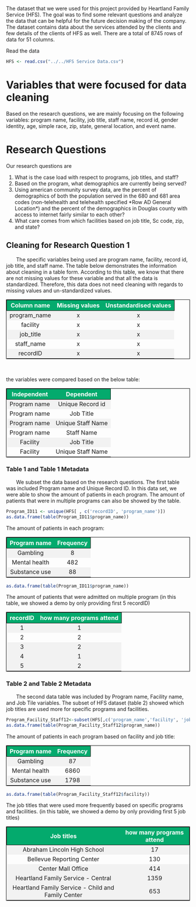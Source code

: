 The dataset that we were used for this project provided by Heartland Family Service (HFS). The goal was to find some relevant questions and analyze the data that can be helpful for the future decision making of the company. The dataset contains data about the services attended by the clients and few details of the clients of HFS as well. There are a total of 8745 rows of data for 51 columns.

Read the data
```R
HFS <- read.csv("../../HFS Service Data.csv")
```

# Variables that were focused for data cleaning
Based on the research questions, we are mainly focusing on the following variables: program name, facility, job title, staff name, record id, gender identity, age, simple race, zip, state, general location, and event name.

# Research Questions
Our research questions are
<ol>
  <li>What is the case load with respect to programs, job titles, and staff? </li>
  <li>Based on the program, what demographics are currently being served? </li>
  <li>Using american community survey data, are the percent of demographics of both the population served in the 680 and 681 area codes (non-telehealth and telehealth specified *Row AD General Location*)  and the percent of the demographics in Douglas county with access to internet fairly similar to each other? </li>
  <li>What care comes from which facilities based on job title, Sc code, zip, and state?</li>
</ol>

## Cleaning for Research Question 1
&nbsp;&nbsp;&nbsp;&nbsp;&nbsp;&nbsp; The specific variables being used are program name, facility, record id, job title, and staff name. The table below demonstrates the information about cleaning in a table form. According to this table, we know that there are not missing values for these variable and that all the data is standardized. Therefore, this data does not need cleaning with regards to missing values and un-standardized values.

<table style="border: 1px solid black; width: 100%;">
    <thead style="border: 1px solid black">
        <tr>
            <th colspan="4" style="background-color: #04AA6D; color: white;">Column name</th>
            <th colspan="4" style="background-color: #04AA6D; color: white;">Missing values</th>
            <th colspan="4"style="background-color:#04AA6D; color: white;">Unstandardised values</th>
        </tr>
    </thead>
    <tbody>
        <tr style="background-color: #f2f2f2; text-align: center;">
            <td colspan="4" > program_name </td>
            <td colspan="4" > x </td>
            <td colspan="4" >x</td>
        </tr>
        <tr style="text-align: center;">
            <td colspan="4" >facility</td>
            <td colspan="4" >x</td>
            <td colspan="4" >x</td>
        </tr>
        <tr style="background-color: #f2f2f2; text-align: center;">
            <td colspan="4" >job_title</td>
            <td colspan="4" >x</td>
            <td colspan="4" >x</td>
        </tr>
        <tr style="text-align: center;">
            <td colspan="4" >staff_name</td>
            <td colspan="4" >x</td>
            <td colspan="4" >x</td>
        </tr>
        <tr style="background-color: #f2f2f2; text-align: center;">
            <td colspan="4" > recordID </td>
            <td colspan="4" >x</td>
            <td colspan="4" >x</td>
        </tr>
    </tbody>
</table>
<br/>

<p> the variables were compared based on the below table:</p>
<table style="border: 1px solid black; width: 100%;">
  <thead style="border: 1px solid black">
    <tr>
      <th colspan="6" style="background-color: #04AA6D; color: white;"> Independent </th>
      <th colspan="6" style="background-color: #04AA6D; color: white;"> Dependent </th>
    </tr>
  </thead>
  <tbody>
    <tr style="background-color: #f2f2f2; text-align: center;">
      <td colspan="6" >Program name</td>
      <td colspan="6" >Unique Record id </td>
    </tr>
    <tr style="text-align: center;">
      <td colspan="6">Program name</td>
      <td colspan="6">Job Title</td>
    </tr>
    <tr style="background-color: #f2f2f2; text-align: center;">
      <td colspan="6">Program name</td>
      <td colspan="6">Unique Staff Name</td>
    </tr>
    <tr style="text-align: center;">
      <td colspan="6">Program name</td>
      <td colspan="6">Staff Name</td>
    </tr>
    <tr style="background-color: #f2f2f2; text-align: center;">
      <td colspan="6">Facility</td>
      <td colspan="6">Job Title</td>
    </tr>
    <tr style="text-align: center;">
      <td colspan="6">Facility</td>
      <td colspan="6">Unique Staff Name</td>
    </tr>
  </tbody>
</table>


### Table 1 and Table 1 Metadata
&nbsp;&nbsp;&nbsp;&nbsp;&nbsp;&nbsp; We subset the data based on the research questions. The first table was included Program name and Unique Record ID. In this data set, we were able to show the amount of patients in each program. The amount of patients that were in multiple programs can also be showed by the table.

```R
Program_ID11 <- unique(HFS[ , c('recordID', 'program_name')])
as.data.frame(table(Program_ID11$program_name))
```

<p> The amount of patients in each program:</p>
<table style="border: 1px solid black; width: 100%;">
  <thead style="border: 1px solid black">
    <tr>
      <th colspan="6" style="background-color: #04AA6D; color: white;"> Program name </th>
      <th colspan="6" style="background-color: #04AA6D; color: white;"> Frequency </th>
    </tr>
  </thead>
  <tbody>
    <tr style="background-color: #f2f2f2; text-align: center;">
      <td colspan="6" >Gambling</td>
      <td colspan="6" >8 </td>
    </tr>
    <tr style="text-align: center;">
      <td colspan="6">Mental health</td>
      <td colspan="6">482</td>
    </tr>
    <tr style="background-color: #f2f2f2; text-align: center;">
      <td colspan="6">Substance use</td>
      <td colspan="6">88</td>
    </tr>
  </tbody>
</table>


```R
as.data.frame(table(Program_ID11$program_name))
```

<p> The amount of patients that were admitted on multiple program
(in this table, we showed a demo by only providing first 5 recordID)</p>
<table style="border: 1px solid black; width: 100%;">
  <thead style="border: 1px solid black">
    <tr>
      <th colspan="6" style="background-color: #04AA6D; color: white;"> recordID </th>
      <th colspan="6" style="background-color: #04AA6D; color: white;"> how many programs attend </th>
    </tr>
  </thead>
  <tbody>
    <tr style="background-color: #f2f2f2; text-align: center;">
      <td colspan="6" >1</td>
      <td colspan="6" >1 </td>
    </tr>
    <tr style="text-align: center;">
      <td colspan="6">2</td>
      <td colspan="6">2</td>
    </tr>
    <tr style="background-color: #f2f2f2; text-align: center;">
      <td colspan="6">3</td>
      <td colspan="6">2</td>
    </tr>
    <tr style="background-color: #f2f2f2; text-align: center;">
      <td colspan="6">4</td>
      <td colspan="6">1</td>
    </tr>
    <tr style="background-color: #f2f2f2; text-align: center;">
      <td colspan="6">5</td>
      <td colspan="6">2</td>
    </tr>
  </tbody>
</table>


### Table 2 and Table 2 Metadata
&nbsp;&nbsp;&nbsp;&nbsp;&nbsp;&nbsp; The second data table was included by Program name, Facility name, and Job Tile variables. The subset of HFS dataset (table 2) showed which job titles are used more for specific programs and facilities.

```R
Program_Facility_Staff12<-subset(HFS[,c('program_name','facility', 'job_title')])
as.data.frame(table(Program_Facility_Staff12$program_name))
```
<p> The amount of patients in each program based on facility and job title:</p>
<table style="border: 1px solid black; width: 100%;">
  <thead style="border: 1px solid black">
    <tr>
      <th colspan="6" style="background-color: #04AA6D; color: white;"> Program name </th>
      <th colspan="6" style="background-color: #04AA6D; color: white;"> Frequency </th>
    </tr>
  </thead>
  <tbody>
    <tr style="background-color: #f2f2f2; text-align: center;">
      <td colspan="6" >Gambling</td>
      <td colspan="6" >87 </td>
    </tr>
    <tr style="text-align: center;">
      <td colspan="6">Mental health</td>
      <td colspan="6">6860</td>
    </tr>
    <tr style="background-color: #f2f2f2; text-align: center;">
      <td colspan="6">Substance use</td>
      <td colspan="6">1798</td>
    </tr>
  </tbody>
</table>

```R
as.data.frame(table(Program_Facility_Staff12$facility))
```
<p> The job titles that were used more frequently based on specific programs and facilities.
(in this table, we showed a demo by only providing first 5 job titles)</p>
<table style="border: 1px solid black; width: 100%;">
  <thead style="border: 1px solid black">
    <tr>
      <th colspan="6" style="background-color: #04AA6D; color: white;"> Job titles </th>
      <th colspan="6" style="background-color: #04AA6D; color: white;"> how many programs attend </th>
    </tr>
  </thead>
  <tbody>
    <tr style="background-color: #f2f2f2; text-align: center;">
      <td colspan="6" >Abraham Lincoln High School</td>
      <td colspan="6" >17 </td>
    </tr>
    <tr style="text-align: center;">
      <td colspan="6">Bellevue Reporting Center</td>
      <td colspan="6">130</td>
    </tr>
    <tr style="background-color: #f2f2f2; text-align: center;">
      <td colspan="6">Center Mall Office</td>
      <td colspan="6">414</td>
    </tr>
    <tr style="background-color: #f2f2f2; text-align: center;">
      <td colspan="6">Heartland Family Service - Central</td>
      <td colspan="6">1359</td>
    </tr>
    <tr style="background-color: #f2f2f2; text-align: center;">
      <td colspan="6">Heartland Family Service - Child and Family Center</td>
      <td colspan="6">653</td>
    </tr>
  </tbody>
</table>
